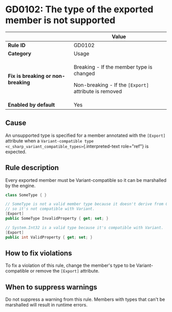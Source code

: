 # GD0102: The type of the exported member is not supported

<table>
<thead>
<tr>
<th></th>
<th>Value</th>
</tr>
</thead>
<tbody>
<tr>
<td><strong>Rule ID</strong></td>
<td>GD0102</td>
</tr>
<tr>
<td><strong>Category</strong></td>
<td>Usage</td>
</tr>
<tr>
<td><strong>Fix is breaking or non-breaking</strong></td>
<td><p>Breaking - If the member type is changed</p>
<p>Non-breaking - If the <code>[Export]</code> attribute is
removed</p></td>
</tr>
<tr>
<td><strong>Enabled by default</strong></td>
<td>Yes</td>
</tr>
</tbody>
</table>

## Cause

An unsupported type is specified for a member annotated with the
`[Export]` attribute when a
`Variant-compatible type <c_sharp_variant_compatible_types>`{.interpreted-text
role="ref"} is expected.

## Rule description

Every exported member must be Variant-compatible so it can be marshalled
by the engine.

``` csharp
class SomeType { }

// SomeType is not a valid member type because it doesn't derive from GodotObject,
// so it's not compatible with Variant.
[Export]
public SomeType InvalidProperty { get; set; }

// System.Int32 is a valid type because it's compatible with Variant.
[Export]
public int ValidProperty { get; set; }
```

## How to fix violations

To fix a violation of this rule, change the member\'s type to be
Variant-compatible or remove the `[Export]` attribute.

## When to suppress warnings

Do not suppress a warning from this rule. Members with types that can\'t
be marshalled will result in runtime errors.
